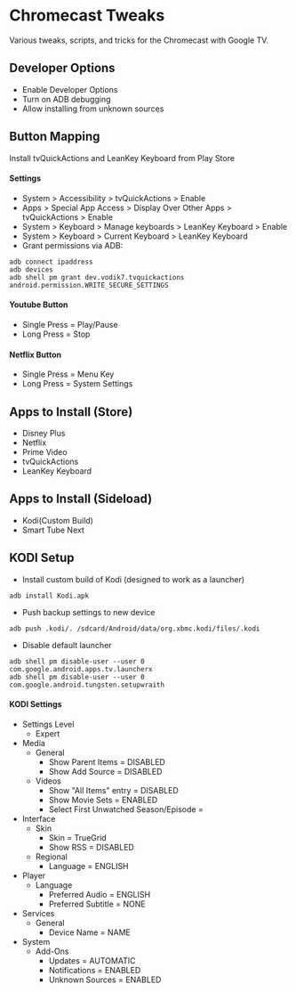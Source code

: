 # Chromecast Tweaks

Various tweaks, scripts, and tricks for the Chromecast with Google TV.

## Developer Options

- Enable Developer Options
- Turn on ADB debugging
- Allow installing from unknown sources

## Button Mapping
Install tvQuickActions and LeanKey Keyboard from Play Store

#### Settings
- System > Accessibility > tvQuickActions > Enable
- Apps > Special App Access > Display Over Other Apps > tvQuickActions > Enable
- System > Keyboard > Manage keyboards > LeanKey Keyboard > Enable
- System > Keyboard > Current Keyboard > LeanKey Keyboard
- Grant permissions via ADB:
```
adb connect ipaddress
adb devices
adb shell pm grant dev.vodik7.tvquickactions android.permission.WRITE_SECURE_SETTINGS
```

#### Youtube Button
- Single Press = Play/Pause
- Long Press = Stop

#### Netflix Button
- Single Press = Menu Key
- Long Press = System Settings

## Apps to Install (Store)

- Disney Plus
- Netflix
- Prime Video
- tvQuickActions
- LeanKey Keyboard

## Apps to Install (Sideload)

- Kodi(Custom Build)
- Smart Tube Next

## KODI Setup
- Install custom build of Kodi (designed to work as a launcher)
```
adb install Kodi.apk
```
- Push backup settings to new device
```
adb push .kodi/. /sdcard/Android/data/org.xbmc.kodi/files/.kodi
```
- Disable default launcher
```
adb shell pm disable-user --user 0 com.google.android.apps.tv.launcherx
adb shell pm disable-user --user 0 com.google.android.tungsten.setupwraith
```

#### KODI Settings

- Settings Level
  - Expert
- Media
  - General
    - Show Parent Items = DISABLED
    - Show Add Source = DISABLED
  - Videos
    - Show "All Items" entry = DISABLED
    - Show Movie Sets = ENABLED
    - Select First Unwatched Season/Episode = 
- Interface
  - Skin
    - Skin = TrueGrid
    - Show RSS = DISABLED
  - Regional
    - Language = ENGLISH 
- Player
  - Language
    - Preferred Audio = ENGLISH
    - Preferred Subtitle = NONE
- Services
  - General
    - Device Name = NAME
- System
  - Add-Ons
    - Updates = AUTOMATIC
    - Notifications = ENABLED
    - Unknown Sources = ENABLED
